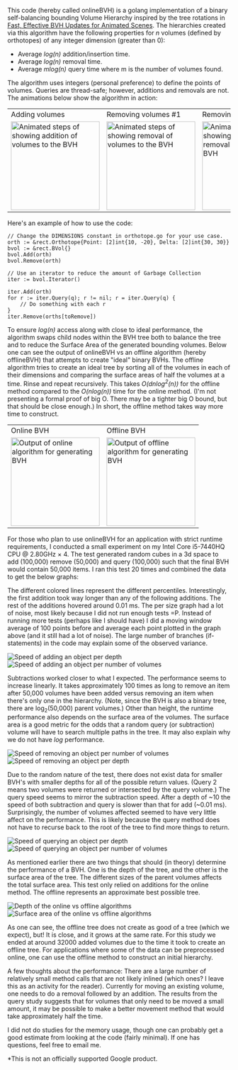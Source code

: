 This code (hereby called onlineBVH) is a golang implementation of a binary self-balancing bounding Volume Hierarchy inspired by the tree rotations in [Fast, Effective BVH Updates for Animated Scenes](https://www.cs.utah.edu/~aek/research/tree.pdf). The hierarchies created via this algorithm have the following properties for _n_ volumes (defined by orthotopes) of any integer dimension (greater than 0):

- Average _log(n)_ addition/insertion time.
- Average _log(n)_ removal time.
- Average _mlog(n)_ query time where m is the number of volumes found.

The algorithm uses integers (personal preference) to define the points of volumes. Queries are thread-safe; however, additions and removals are not. The animations below show the algorithm in action: 

<table>
  <tr>
    <td>
      Adding volumes
    </td>
    <td>
      Removing volumes #1
    </td>
    <td>
      Removing volumes #2
    </td>
  </tr>
  <tr>
    <td>
      <img alt="Animated steps of showing addition of volumes to the BVH" width="200" src="http://briannoyama.github.io/assets/images/bvh-steps/add.gif">
    </td>
    <td>
      <img alt="Animated steps of showing removal of volumes to the BVH" width="200" src="http://briannoyama.github.io/assets/images/bvh-steps/remove0.gif">
    </td>
    <td>
      <img alt="Animated steps of showing an alernative removal of volumes to the BVH" width="200" src="http://briannoyama.github.io/assets/images/bvh-steps/remove1.gif">
    </td>
  </tr>
</table>

Here's an example of how to use the code:

```golang
// Change the DIMENSIONS constant in orthotope.go for your use case.
orth := &rect.Orthotope{Point: [2]int{10, -20}, Delta: [2]int{30, 30}}
bvol := &rect.BVol{}
bvol.Add(orth)
bvol.Remove(orth)

// Use an iterator to reduce the amount of Garbage Collection
iter := bvol.Iterator()

iter.Add(orth)
for r := iter.Query(q); r != nil; r = iter.Query(q) {
    // Do something with each r
}
iter.Remove(orths[toRemove])
```

To ensure _log(n)_ access along with close to ideal performance, the algorithm swaps child nodes within the BVH tree both to balance the tree and to reduce the Surface Area of the generated bounding volumes. Below one can see the output of onlineBVH vs an offline algorithm (hereby offlineBVH) that attempts to create "ideal" binary BVHs. The offline algorithm tries to create an ideal tree by sorting all of the volumes in each of their dimensions and comparing the surface areas of half the volumes at a time. Rinse and repeat recursively. This takes _O(dnlog<sup>2</sup>(n))_ for the offline method compared to the _O(nlog(n))_ time for the online method. (I'm not presenting a formal proof of big O. There may be a tighter big O bound, but that should be close enough.) In short, the offline method takes way more time to construct.

<table>
  <tr>
    <td>
      Online BVH
    </td>
    <td>
      Offline BVH
    </td>
  </tr>
  <tr>
    <td>
      <img alt="Output of online algorithm for generating BVH" width="200" src="http://briannoyama.github.io/assets/images/bvh-steps/online.png">
    </td>
    <td>
      <img alt="Output of offline algorithm for generating BVH" width="200" src="http://briannoyama.github.io/assets/images/bvh-steps/offline.png">
    </td>
  </tr>
</table>

For those who plan to use onlineBVH for an application with strict runtime requirements, I conducted a small experiment on my Intel Core i5-7440HQ CPU @ 2.80GHz × 4. The test generated random cubes in a 3d space to add (100,000) remove (50,000) and query (100,000) such that the final BVH would contain 50,000 items. I ran this test 20 times and combined the data to get the below graphs:

The different colored lines represent the different percentiles. Interestingly, the first addition took way longer than any of the following additions. The rest of the additions hovered around 0.01 ms. The per size graph had a lot of noise, most likely because I did not run enough tests =P. Instead of running more tests (perhaps like I should have) I did a moving window average of 100 points before and average each point plotted in the graph above (and it still had a lot of noise). The large number of branches (if-statements) in the code may explain some of the observed variance. 

![Speed of adding an object per depth](http://briannoyama.github.io/assets/images/bvh-steps/AddRuntimePerDepth.svg)
![Speed of adding an object per number of volumes](http://briannoyama.github.io/assets/images/bvh-steps/AddRuntimePerSize.svg)

Subtractions worked closer to what I expected. The performance seems to increase linearly. It takes approximately 100 times as long to remove an item after 50,000 volumes have been added versus removing an item when there's only one in the hierarchy. (Note, since the BVH is also a binary tree, there are log<sub>2</sub>(50,000) parent volumes.) Other than height, the runtime performance also depends on the surface area of the volumes. The surface area is a good metric for the odds that a random query (or subtraction) volume will have to search multiple paths in the tree. It may also explain why we do not have _log_ performance.

![Speed of removing an object per number of volumes](http://briannoyama.github.io/assets/images/bvh-steps/SubRuntimePerSize.svg)
![Speed of removing an object per depth](http://briannoyama.github.io/assets/images/bvh-steps/SubRuntimePerDepth.svg)

Due to the random nature of the test, there does not exist data for smaller BVH's with smaller depths for all of the possible return values. (Query 2 means two volumes were returned or intersected by the query volume.) The query speed seems to mirror the subtraction speed. After a depth of ~10 the speed of both subtraction and query is slower than that for add (~0.01 ms). Surprisingly, the number of volumes affected seemed to have very little affect on the performance. This is likely because the query method does not have to recurse back to the root of the tree to find more things to return. 

![Speed of querying an object per depth](http://briannoyama.github.io/assets/images/bvh-steps/QueryPerDepth.svg)
![Speed of querying an object per number of volumes](http://briannoyama.github.io/assets/images/bvh-steps/QueryPerSize.svg)

As mentioned earlier there are two things that should (in theory) determine the performance of a BVH. One is the depth of the tree, and the other is the surface area of the tree. The different sizes of the parent volumes affects the total surface area. This test only relied on additions for the online method. The offline represents an approximate best possible tree.

![Depth of the online vs offline algorithms](http://briannoyama.github.io/assets/images/bvh-steps/Depth.svg)
![Surface area of the online vs offline algorithms](http://briannoyama.github.io/assets/images/bvh-steps/SurfaceArea.svg)

As one can see, the offline tree does not create as good of a tree (which we expect), but! It is close, and it grows at the same rate. For this study we ended at around 32000 added volumes due to the time it took to create an offline tree. For applications where some of the data can be preprocessed online, one can use the offline method to construct an initial hierarchy.

A few thoughts about the performance: There are a large number of relatively small method calls that are not likely inlined (which ones? I leave this as an activity for the reader). Currently for moving an existing volume, one needs to do a removal followed by an addition. The results from the query study suggests that for volumes that only need to be moved a small amount, it may be possible to make a better movement method that would take approximately half the time.

I did not do studies for the memory usage, though one can probably get a good estimate from looking at the code (fairly minimal). If one has questions, feel free to email me.

*This is not an officially supported Google product.
